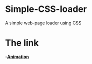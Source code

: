 # Simple-CSS-loader
A simple web-page loader using CSS 

# The link
  -**[Animation](http://jolly-spence-c8b35c.bitballoon.com/)**
